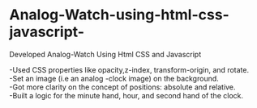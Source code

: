 # Analog-Watch-using-html-css-javascript-
Developed Analog-Watch Using Html CSS and Javascript 

-Used CSS properties like opacity,z-index,  transform-origin, and rotate.  
-Set an image (i.e an analog -clock image) on the background.  
-Got more clarity on the concept of positions: absolute and relative.  
-Built a logic for the minute hand, hour, and second hand of the clock.
